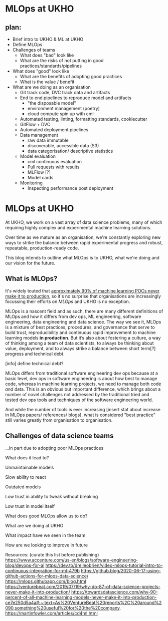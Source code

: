 # MLOps at UKHO 


## plan:

- Brief intro to UKHO & ML at UKHO
- Define MLOps
- Challenges of teams 
  - What does "bad" look like
  - What are the risks of not putting in good practices/standards/pipelines
- What does "good" look like 
  - What are the benefits of adopting good practices 
  - What is the value / benefit 
- What are we doing as an organisation 
  - Git track code, DVC track data and artifacts 
  - End to end pipelines to reproduce model and artifacts 
    - "the disposable model" 
    - environment management (poetry) 
    - cloud compute spin up with cml
  - Automated testing, linting, formatting standards, cookiecutter 
  - GitFlow + DVC 
  - Automated deployment pipelines 
  - Data management
    - raw data immutable 
    - discoverable, accessible data (S3) 
    - data categorisation/ descriptive statistics
  - Model evaluation 
    - cml continuous evaluation 
    - Pull requests with results 
    - MLFlow [?]
    - Model cards 
  - Monitoring
    - Inspecting performance post deployment 







# MLOps at UKHO 


At UKHO, we work on a vast array of data science problems, many of which requiring highly complex and experimental machine learning solutions. 

Over time as we mature as an organisation, we're constantly exploring new ways to strike the balance between rapid experimental progress and robust, repeatable, production-ready code.  

This blog intends to outline what MLOps is to UKHO, what we're doing and our vision for the future. 

## What is MLOps? 

It's widely touted that [approximately 90% of machine learning POCs never make it to production](https://venturebeat.com/2019/07/19/why-do-87-of-data-science-projects-never-make-it-into-production/), so it's no surprise that organisations are increasingly focussing their efforts on _MLOps_ and UKHO is no exception.

MLOps is a nascent field and as such, there are many different definitions of MLOps and how it differs from dev ops, ML engineering, software engineering, data engineering and data science. The way we see it, MLOps is a mixture of best practices, procedures, and governance that serve to build trust, reproducibility and continuous rapid improvement to machine learning models **in production**. But it’s also about fostering a culture, a way of thinking among a team of data scientists, to always be thinking about value, deployment, and to always strike a balance between short term[?] progress and technical debt. 

[info] define technical debt?

MLOps differs from traditional software engineering dev ops because at a basic level, dev ops in software engineering is about how best to manage code, whereas in machine learning projects, we need to manage both code _and_ data. This is an obvious but important difference, which brings about a number of novel challenges not addressed by the traditional tried and tested dev ops tools and techniques of the software engineering world.

And while the number of tools is ever increasing [insert stat about increase in MLOps papers/ references/ blogs], what is considered "best practice" still varies greatly from organisation to organisation.  

## Challenges of data science teams 


...In part due to adopting poor MLOps practices



What does it lead to?



Unmaintainable models

Slow ability to react 

Outdated models

Low trust in ability to tweak without breaking 

Low trust in model itself



What does good MLOps allow us to do? 



What are we doing at UKHO



What impact have we seen in the team



How are we looking to improve in future 





Resources: 
(curate this list before publishing) 
https://www.accenture.com/us-en/blogs/software-engineering-blog/devops-for-ai
https://dev.to/drelleobrien/video-mlops-tutorial-intro-to-continuous-integration-for-ml-479b
https://github.blog/2020-06-17-using-github-actions-for-mlops-data-science/
https://mlops.githubapp.com/blog.html
https://venturebeat.com/2019/07/19/why-do-87-of-data-science-projects-never-make-it-into-production/
https://towardsdatascience.com/why-90-percent-of-all-machine-learning-models-never-make-it-into-production-ce7e250d5a4a#:~:text=As%20VentureBeat%20reports%2C%20around%2090,something%20useful%20for%20the%20company.
https://martinfowler.com/articles/cd4ml.html
